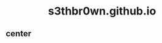 <style> 
h1{
  text-align: center;
  
}
h2 {
  text-align: left;


}
</style>
<h1> s3thbr0wn.github.io </h1>
<h2> center </h2>

